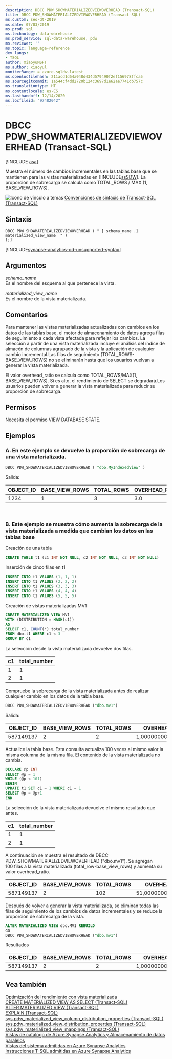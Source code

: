 ```yaml
---
description: DBCC PDW_SHOWMATERIALIZEDVIEWOVERHEAD (Transact-SQL)
title: DBCC PDW_SHOWMATERIALIZEDVIEWOVERHEAD (Transact-SQL)
ms.custom: seo-dt-2019
ms.date: 07/03/2019
ms.prod: sql
ms.technology: data-warehouse
ms.prod_service: sql-data-warehouse, pdw
ms.reviewer: ''
ms.topic: language-reference
dev_langs:
- TSQL
author: XiaoyuMSFT
ms.author: xiaoyul
monikerRange: = azure-sqldw-latest
ms.openlocfilehash: 211acd1d54a048d434d579490f2ef156978ffca5
ms.sourcegitcommit: 1a544cf4dd2720b124c3697d1e62ae7741db757c
ms.translationtype: HT
ms.contentlocale: es-ES
ms.lasthandoff: 12/14/2020
ms.locfileid: "97482042"
---
```

# <a name="dbcc-pdw_showmaterializedviewoverhead-transact-sql"></a>DBCC PDW_SHOWMATERIALIZEDVIEWOVERHEAD (Transact-SQL)  

[!INCLUDE [asa](../../includes/applies-to-version/asa.md)]

Muestra el número de cambios incrementales en las tablas base que se mantienen para las vistas materializadas en [!INCLUDE[ssSDW](../../includes/sssdw-md.md)]. La proporción de sobrecarga se calcula como TOTAL_ROWS / MAX (1, BASE_VIEW_ROWS).

![Icono de vínculo a temas](../../database-engine/configure-windows/media/topic-link.gif "Icono de vínculo de tema") [Convenciones de sintaxis de Transact-SQL &#40;Transact-SQL&#41;](../../t-sql/language-elements/transact-sql-syntax-conventions-transact-sql.md)
  
## <a name="syntax"></a>Sintaxis

```syntaxsql
DBCC PDW_SHOWMATERIALIZEDVIEWOVERHEAD ( " [ schema_name .] materialized_view_name  " )
[;]
```

[!INCLUDE[synapse-analytics-od-unsupported-syntax](../../includes/synapse-analytics-od-unsupported-syntax.md)]

## <a name="arguments"></a>Argumentos

 *schema_name*     
 Es el nombre del esquema al que pertenece la vista.

*materialized_view_name*   
Es el nombre de la vista materializada.

## <a name="remarks"></a>Comentarios

Para mantener las vistas materializadas actualizadas con cambios en los datos de las tablas base, el motor de almacenamiento de datos agrega filas de seguimiento a cada vista afectada para reflejar los cambios. La selección a partir de una vista materializada incluye el análisis del índice de almacén de columnas agrupado de la vista y la aplicación de cualquier cambio incremental.Las filas de seguimiento (TOTAL_ROWS-BASE_VIEW_ROWS) no se eliminarán hasta que los usuarios vuelvan a generar la vista materializada.  

El valor overhead_ratio se calcula como TOTAL_ROWS/MAX(1, BASE_VIEW_ROWS).  Si es alto, el rendimiento de SELECT se degradará.Los usuarios pueden volver a generar la vista materializada para reducir su proporción de sobrecarga.

## <a name="permissions"></a>Permisos  
  
Necesita el permiso VIEW DATABASE STATE.  

## <a name="examples"></a>Ejemplos  

### <a name="a-this-example-returns-the-overhead-ratio-of-a-materialized-view"></a>A. En este ejemplo se devuelve la proporción de sobrecarga de una vista materializada.

```sql
DBCC PDW_SHOWMATERIALIZEDVIEWOVERHEAD ( "dbo.MyIndexedView" )
```

Salida:

|OBJECT_ID|BASE_VIEW_ROWS|TOTAL_ROWS|OVERHEAD_RATIO|
|--------|--------|--------|--------|  
|1234|1|3 |3.0 |

</br>

### <a name="b-this-example-shows-how-the-materialized-view-overhead-increases-as-data-changes-in-base-tables"></a>B. Este ejemplo se muestra cómo aumenta la sobrecarga de la vista materializada a medida que cambian los datos en las tablas base

Creación de una tabla
```sql
CREATE TABLE t1 (c1 INT NOT NULL, c2 INT NOT NULL, c3 INT NOT NULL)
```
Inserción de cinco filas en t1
```sql
INSERT INTO t1 VALUES (1, 1, 1)
INSERT INTO t1 VALUES (2, 2, 2) 
INSERT INTO t1 VALUES (3, 3, 3) 
INSERT INTO t1 VALUES (4, 4, 4) 
INSERT INTO t1 VALUES (5, 5, 5) 
```
Creación de vistas materializadas MV1
```sql
CREATE MATERIALIZED VIEW MV1 
WITH (DISTRIBUTION = HASH(c1))  
AS
SELECT c1, COUNT(*) total_number 
FROM dbo.t1 WHERE c1 < 3
GROUP BY c1  
```
La selección desde la vista materializada devuelve dos filas.

|c1|total_number|
|--------|--------| 
|1|1| 
|2|1|

Compruebe la sobrecarga de la vista materializada antes de realizar cualquier cambio en los datos de la tabla base.
```sql
DBCC PDW_SHOWMATERIALIZEDVIEWOVERHEAD ("dbo.mv1")
```
Salida:

|OBJECT_ID|BASE_VIEW_ROWS|TOTAL_ROWS|OVERHEAD_RATIO|
|--------|--------|--------|--------|  
|587149137|2|2 |1,00000000000000000 |

Actualice la tabla base.  Esta consulta actualiza 100 veces al mismo valor la misma columna de la misma fila.  El contenido de la vista materializada no cambia.
```sql
DECLARE @p INT
SELECT @p = 1
WHILE (@p < 101)
BEGIN
UPDATE t1 SET c1 = 1 WHERE c1 = 1
SELECT @p = @p+1
END  
```

La selección de la vista materializada devuelve el mismo resultado que antes.  

|c1|total_number|
|--------|--------| 
|1|1| 
|2|1|

A continuación se muestra el resultado de DBCC PDW_SHOWMATERIALIZEDVIEWOVERHEAD ("dbo.mv1").  Se agregan 100 filas a la vista materializada (total_row-base_view_rows) y aumenta su valor overhead_ratio. 

|OBJECT_ID|BASE_VIEW_ROWS|TOTAL_ROWS|OVERHEAD_RATIO|
|--------|--------|--------|--------|  
|587149137|2|102 |51,00000000000000000 |

Después de volver a generar la vista materializada, se eliminan todas las filas de seguimiento de los cambios de datos incrementales y se reduce la proporción de sobrecarga de la vista.  

```sql
ALTER MATERIALIZED VIEW dbo.MV1 REBUILD
GO
DBCC PDW_SHOWMATERIALIZEDVIEWOVERHEAD ("dbo.mv1")
```
Resultados

|OBJECT_ID|BASE_VIEW_ROWS|TOTAL_ROWS|OVERHEAD_RATIO|
|--------|--------|--------|--------|  
|587149137|2|2 |1,00000000000000000 |

## <a name="see-also"></a>Vea también

[Optimización del rendimiento con vista materializada](/azure/sql-data-warehouse/performance-tuning-materialized-views)   
[CREATE MATERIALIZED VIEW AS SELECT &#40;Transact-SQL&#41;](../statements/create-materialized-view-as-select-transact-sql.md?view=azure-sqldw-latest)   
[ALTER MATERIALIZED VIEW &#40;Transact-SQL&#41;](../statements/alter-materialized-view-transact-sql.md?view=azure-sqldw-latest)   
[EXPLAIN &#40;Transact-SQL&#41;](../queries/explain-transact-sql.md?view=azure-sqldw-latest)   
[sys.pdw_materialized_view_column_distribution_properties &#40;Transact-SQL&#41;](../../relational-databases/system-catalog-views/sys-pdw-materialized-view-column-distribution-properties-transact-sql.md?view=azure-sqldw-latest)   
[sys.pdw_materialized_view_distribution_properties &#40;Transact-SQL&#41;](../../relational-databases/system-catalog-views/sys-pdw-materialized-view-distribution-properties-transact-sql.md?view=azure-sqldw-latest)   
[sys.pdw_materialized_view_mappings &#40;Transact-SQL&#41;](../../relational-databases/system-catalog-views/sys-pdw-materialized-view-mappings-transact-sql.md?view=azure-sqldw-latest)   
[Vistas de catálogo de Azure Synapse Analytics y Almacenamiento de datos paralelos](../../relational-databases/system-catalog-views/sql-data-warehouse-and-parallel-data-warehouse-catalog-views.md)   
[Vistas del sistema admitidas en Azure Synapse Analytics](/azure/sql-data-warehouse/sql-data-warehouse-reference-tsql-system-views)   
[Instrucciones T-SQL admitidas en Azure Synapse Analytics](/azure/sql-data-warehouse/sql-data-warehouse-reference-tsql-statements)